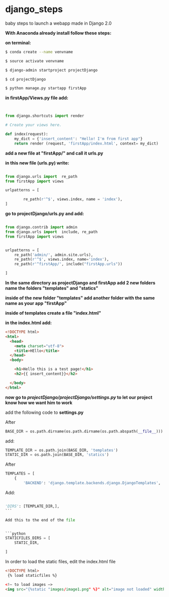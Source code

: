 # django_steps

baby steps to launch a webapp made in Django 2.0

**With Anaconda already install follow these steps:**

**on terminal:**
```sh
$ conda create --name venvname

$ source activate venvname

$ django-admin startproject projectDjango

$ cd projectDjango

$ python manage.py startapp firstApp

```

 **in firstApp/Views.py file add:**


 ```python


 from django.shortcuts import render

 # Create your views here.

 def index(request):
     my_dict = {'insert_content': "Hello! I'm from first app"}
     return render (request, 'firstApp/index.html', context= my_dict)

```

**add a new file at "firstApp/" and call it urls.py**

**in this new file (urls.py) write:**

```python

from django.urls import  re_path
from firstApp import views

urlpatterns = [

        re_path(r'^$', views.index, name = 'index'),
]


```
**go to projectDjango/urls.py and add:**

```python

from django.contrib import admin
from django.urls import  include, re_path
from firstApp import views


urlpatterns = [
    re_path('admin/', admin.site.urls),
    re_path(r'^$', views.index, name='index'),
    re_path(r'^firstApp/', include("firstApp.urls"))

]

```

**In the same directory as projectDjango and firstApp add 2 new folders**
**name the folders "templates" and "statics"**

**inside of the new folder "templates" add another folder with the same name as your app "firstApp"**

**inside of templates create a file "index.html"**

**in the index.html add:**

```html
<!DOCTYPE html>
<html>
  <head>
    <meta charset="utf-8">
    <title>HEllo</title>
  </head>
  <body>

    <h1>Hello this is a test page!</h1>
    <h2>{{ insert_content}}</h2>

  </body>
</html>

```

**now go to *projectDjango/projectDjango/settings.py* to let our project know how we want him to work**

add the following code to **settings.py**

After
```python
BASE_DIR = os.path.dirname(os.path.dirname(os.path.abspath(__file__)))

```

add:

```python
TEMPLATE_DIR = os.path.join(BASE_DIR, 'templates')
STATIC_DIR = os.path.join(BASE_DIR, 'statics')
```

After
```python
TEMPLATES = [
    {
        'BACKEND': 'django.template.backends.django.DjangoTemplates',        

```

Add:

```python

'DIRS': [TEMPLATE_DIR,],
``` 

Add this to the end of the file


```python
STATICFILES_DIRS = [
    STATIC_DIR,

]

```



In order to load the static files, edit the index.html file

```html
<!DOCTYPE html>
 {% load staticfiles %}

<!— to load images —>
<img src="{%static "images/image1.png" %}" alt="image not loaded" width="200" height="200"/>

```
